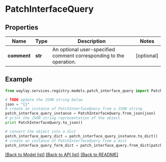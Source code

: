 # PatchInterfaceQuery


## Properties

Name | Type | Description | Notes
------------ | ------------- | ------------- | -------------
**comment** | **str** | An optional user-specified comment corresponding to the operation. | [optional] 

## Example

```python
from waylay.services.registry.models.patch_interface_query import PatchInterfaceQuery

# TODO update the JSON string below
json = "{}"
# create an instance of PatchInterfaceQuery from a JSON string
patch_interface_query_instance = PatchInterfaceQuery.from_json(json)
# print the JSON string representation of the object
print PatchInterfaceQuery.to_json()

# convert the object into a dict
patch_interface_query_dict = patch_interface_query_instance.to_dict()
# create an instance of PatchInterfaceQuery from a dict
patch_interface_query_form_dict = patch_interface_query.from_dict(patch_interface_query_dict)
```
[[Back to Model list]](../README.md#documentation-for-models) [[Back to API list]](../README.md#documentation-for-api-endpoints) [[Back to README]](../README.md)


